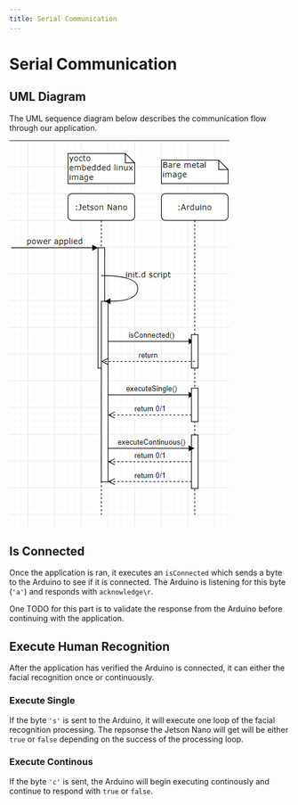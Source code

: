 ```yaml
---
title: Serial Communication
---
```


# Serial Communication

## UML Diagram

The UML sequence diagram below describes the communication flow through our application.

![UML Sequence Diagram](img/uml_diagram.png)


## Is Connected

Once the application is ran, it executes an `isConnected` which sends a byte to the Arduino to see if it is connected. The Arduino is listening for this byte (`'a'`) and responds with `acknowledge\r`. 

One TODO for this part is to validate the response from the Arduino before continuing with the application.

## Execute Human Recognition

After the application has verified the Arduino is connected, it can either the facial recognition once or continuously.

### Execute Single
If the byte `'s'` is sent to the Arduino, it will execute one loop of the facial recognition processing. The repsonse the Jetson Nano will get will be either `true` or `false` depending on the success of the processing loop.


### Execute Continous

If the byte `'c'` is sent, the Arduino will begin executing continously and continue to respond with `true` or `false`.